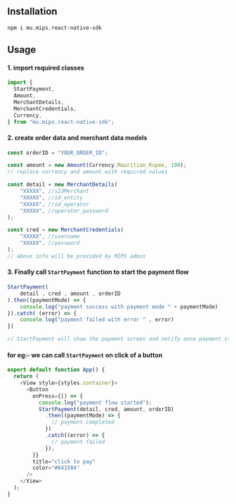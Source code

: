 ## Installation

```bash
npm i mu.mips.react-native-sdk
```

## Usage

#### 1. import required classes

```javascript
import {
  StartPayment,
  Amount,
  MerchantDetails,
  MerchantCredentials,
  Currency,
} from "mu.mips.react-native-sdk";
```

#### 2. create order data and merchant data models

```Javascript
const orderID = "YOUR_ORDER_ID";

const amount = new Amount(Currency.Mauritian_Rupee, 100);
// replace currency and amount with required values

const detail = new MerchantDetails(
	"XXXXX", //sIdMerchant
	"XXXXX", //id_entity
	"XXXXX", //id_operator
	"XXXXX", //operator_password
);

const cred = new MerchantCredentials(
	"XXXXX", //username
	"XXXXX". //password
);
// above info will be provided by MIPS admin
```

#### 3. Finally call `StartPayment` function to start the payment flow

```Javascript
StartPayment(
	detail , cred , amount , orderID
).then((paymentMode) => {
	console.log("payment success with payment mode " + paymentMode)
}).catch( (error) => {
	console.log("payment failed with error " , error)
})

// StartPayment will show the payment screen and notify once payment status changes
```

#### for eg:- we can call `StartPayment` on click of a button

```javascript
export default function App() {
  return (
    <View style={styles.container}>
      <Button
        onPress={() => {
          console.log("payment flow started");
          StartPayment(detail, cred, amount, orderID)
            .then((paymentMode) => {
              // payment completed
            })
            .catch((error) => {
              // payment failed
            });
        }}
        title="click to pay"
        color="#841584"
      />
    </View>
  );
}
```
